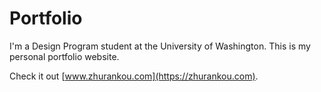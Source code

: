# Portfolio

I'm a Design Program student at the University of Washington. This is my  personal portfolio website.

Check it out [www.zhurankou.com](https://zhurankou.com).
